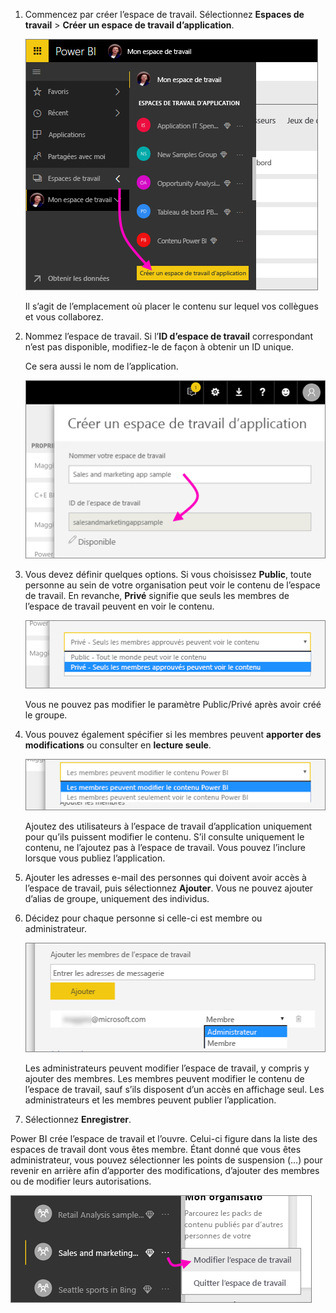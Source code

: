 1. Commencez par créer l’espace de travail. Sélectionnez **Espaces de travail** > **Créer un espace de travail d’application**. 
   
     ![Créer un espace de travail d’application](media/powerbi-service-create-app-workspace/power-bi-create-app-workspace.png)
   
    Il s’agit de l’emplacement où placer le contenu sur lequel vos collègues et vous collaborez.

2. Nommez l’espace de travail. Si l’**ID d’espace de travail** correspondant n’est pas disponible, modifiez-le de façon à obtenir un ID unique.
   
     Ce sera aussi le nom de l’application.
   
     ![Nommer l’espace de travail](media/powerbi-service-create-app-workspace/power-bi-apps-create-workspace-name.png)

3. Vous devez définir quelques options. Si vous choisissez **Public**, toute personne au sein de votre organisation peut voir le contenu de l’espace de travail. En revanche, **Privé** signifie que seuls les membres de l’espace de travail peuvent en voir le contenu.
   
     ![Définir comme public ou privé](media/powerbi-service-create-app-workspace/power-bi-apps-create-workspace-private-public.png)
   
    Vous ne pouvez pas modifier le paramètre Public/Privé après avoir créé le groupe.

4. Vous pouvez également spécifier si les membres peuvent **apporter des modifications** ou consulter en **lecture seule**.
   
     ![Définir la modification ou l’affichage uniquement](media/powerbi-service-create-app-workspace/power-bi-apps-create-workspace-members-edit.png)
   
     Ajoutez des utilisateurs à l’espace de travail d’application uniquement pour qu’ils puissent modifier le contenu. S’il consulte uniquement le contenu, ne l’ajoutez pas à l’espace de travail. Vous pouvez l’inclure lorsque vous publiez l’application.

5. Ajouter les adresses e-mail des personnes qui doivent avoir accès à l’espace de travail, puis sélectionnez **Ajouter**. Vous ne pouvez ajouter d’alias de groupe, uniquement des individus.

6. Décidez pour chaque personne si celle-ci est membre ou administrateur.
   
     ![Définir le statut de membre ou d’administrateur](media/powerbi-service-create-app-workspace/power-bi-apps-create-workspace-admin.png)
   
    Les administrateurs peuvent modifier l’espace de travail, y compris y ajouter des membres. Les membres peuvent modifier le contenu de l’espace de travail, sauf s’ils disposent d’un accès en affichage seul. Les administrateurs et les membres peuvent publier l’application.

7. Sélectionnez **Enregistrer**.

Power BI crée l’espace de travail et l’ouvre. Celui-ci figure dans la liste des espaces de travail dont vous êtes membre. Étant donné que vous êtes administrateur, vous pouvez sélectionner les points de suspension (…) pour revenir en arrière afin d’apporter des modifications, d’ajouter des membres ou de modifier leurs autorisations.

![Modifier l'espace de travail](media/powerbi-service-create-app-workspace/power-bi-apps-edit-workspace-ellipsis.png)

